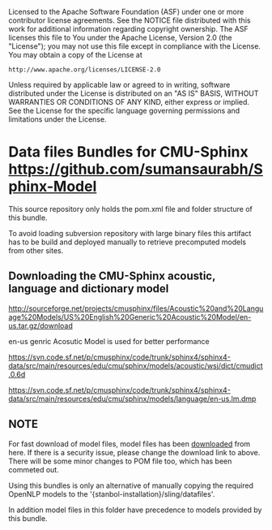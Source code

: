 Licensed to the Apache Software Foundation (ASF) under one or more
contributor license agreements.  See the NOTICE file distributed with
this work for additional information regarding copyright ownership.
The ASF licenses this file to You under the Apache License, Version 2.0
(the "License"); you may not use this file except in compliance with
the License.  You may obtain a copy of the License at

    http://www.apache.org/licenses/LICENSE-2.0

Unless required by applicable law or agreed to in writing, software
distributed under the License is distributed on an "AS IS" BASIS,
WITHOUT WARRANTIES OR CONDITIONS OF ANY KIND, either express or implied.
See the License for the specific language governing permissions and
limitations under the License.

# Data files Bundles for CMU-Sphinx https://github.com/sumansaurabh/Sphinx-Model

This source repository only holds the pom.xml file and folder structure of this bundle.

To avoid loading subversion repository with large binary files this artifact has to be build and deployed manually to retrieve precomputed models from other sites.


## Downloading the CMU-Sphinx acoustic, language and dictionary model 

http://sourceforge.net/projects/cmusphinx/files/Acoustic%20and%20Language%20Models/US%20English%20Generic%20Acoustic%20Model/en-us.tar.gz/download

en-us genric Acosutic Model is used for better performance

https://svn.code.sf.net/p/cmusphinx/code/trunk/sphinx4/sphinx4-data/src/main/resources/edu/cmu/sphinx/models/acoustic/wsj/dict/cmudict.0.6d

https://svn.code.sf.net/p/cmusphinx/code/trunk/sphinx4/sphinx4-data/src/main/resources/edu/cmu/sphinx/models/language/en-us.lm.dmp
    
## NOTE  
For fast download of model files, model files has been [downloaded](https://sphinx-model.googlecode.com/svn/trunk) from here. 
If there is a security issue, please change the download link to above. There will be some minor changes to POM file too, which has been commeted out.


Using this bundles is only an alternative of manually copying the required OpenNLP models to the '{stanbol-installation}/sling/datafiles'.

In addition model files in this folder have precedence to models provided by this bundle.
